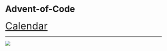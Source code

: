 # Advent-of-Code
<a href="https://adventofcode.com/" style="font-size: 2rem">Calendar</a>

---

<img src = "https://repository-images.githubusercontent.com/112706767/160be980-3b1a-11eb-9dbe-439a40adfa99">
